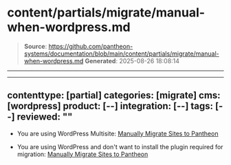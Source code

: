 # content/partials/migrate/manual-when-wordpress.md

> **Source**: https://github.com/pantheon-systems/documentation/blob/main/content/partials/migrate/manual-when-wordpress.md
> **Generated**: 2025-08-26 18:08:14

---

---
contenttype: [partial]
categories: [migrate]
cms: [wordpress]
product: [--]
integration: [--]
tags: [--]
reviewed: ""
---

- You are using WordPress Multisite: [Manually Migrate Sites to Pantheon](/migrate-manual)

- You are using WordPress and don't want to install the plugin required for migration: [Manually Migrate Sites to Pantheon](/migrate-manual)
